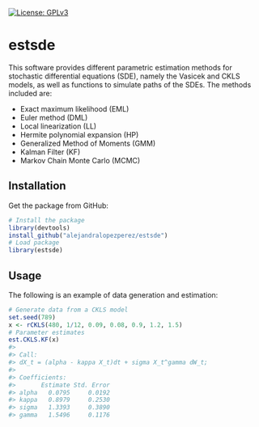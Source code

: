 [![License:
GPLv3](https://img.shields.io/badge/license-GPLv2-blue.svg)](https://www.gnu.org/licenses/old-licenses/gpl-2.0)

# estsde

This software provides different parametric estimation methods for
stochastic differential equations (SDE), namely the Vasicek and CKLS
models, as well as functions to simulate paths of the SDEs. The methods
included are:

  - Exact maximum likelihood (EML)
  - Euler method (DML)
  - Local linearization (LL)
  - Hermite polynomial expansion (HP)
  - Generalized Method of Moments (GMM)
  - Kalman Filter (KF)
  - Markov Chain Monte Carlo (MCMC)

## Installation

Get the package from GitHub:

``` r
# Install the package
library(devtools)
install_github("alejandralopezperez/estsde")
# Load package
library(estsde)
```

## Usage

The following is an example of data generation and estimation:

``` r
# Generate data from a CKLS model
set.seed(789)
x <- rCKLS(480, 1/12, 0.09, 0.08, 0.9, 1.2, 1.5)
# Parameter estimates
est.CKLS.KF(x)
#> 
#> Call: 
#> dX_t = (alpha - kappa X_t)dt + sigma X_t^gamma dW_t;
#> 
#> Coefficients: 
#>       Estimate Std. Error
#> alpha   0.0795     0.0192
#> kappa   0.8979     0.2530
#> sigma   1.3393     0.3890
#> gamma   1.5496     0.1176
```
